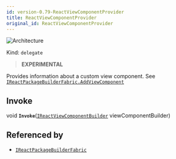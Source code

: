 ```yaml
---
id: version-0.79-ReactViewComponentProvider
title: ReactViewComponentProvider
original_id: ReactViewComponentProvider
---
```


![Architecture](https://img.shields.io/badge/architecture-new_only-blue)

Kind: `delegate`

> **EXPERIMENTAL**

Provides information about a custom view component. See [`IReactPackageBuilderFabric.AddViewComponent`](IReactPackageBuilderFabric#addviewcomponent)

## Invoke
void **`Invoke`**([`IReactViewComponentBuilder`](IReactViewComponentBuilder) viewComponentBuilder)

## Referenced by
- [`IReactPackageBuilderFabric`](IReactPackageBuilderFabric)
